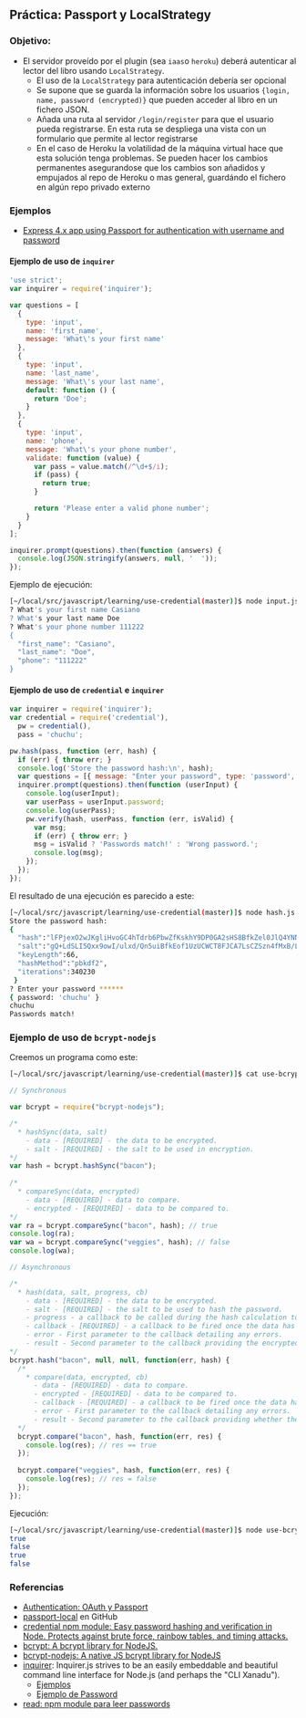 ## Práctica: Passport y LocalStrategy

<!--sec data-title="Descripción" data-id="sectiondescripcion" data-show=true ces-->
### Objetivo:

* El servidor proveído por el plugin (sea `iaas`o `heroku`) deberá autenticar al lector
del libro  usando `LocalStrategy`. 
  - El uso de la `LocalStrategy` para autenticación debería ser opcional
  - Se supone que se guarda la información sobre los usuarios `{login, name, password (encrypted)}` que pueden acceder al libro en un fichero JSON.
  - Añada una ruta al servidor `/login/register` para que el usuario pueda registrarse. En esta ruta se despliega una vista con un formulario que permite al lector registrarse
  - En el caso de Heroku la volatilidad de la máquina virtual hace que esta solución tenga problemas. Se pueden hacer los cambios permanentes asegurandose que los cambios son añadidos y empujados al repo de Heroku o mas general, guardándo el fichero en algún repo privado externo 

<!-- endsec -->

<!--sec data-title="Ejemplos y Referencias" data-id="sectionejemplos" data-show=true ces-->

### Ejemplos

* [Express 4.x app using Passport for authentication with username and password](https://github.com/ULL-ESIT-SYTW-1617/express-4.x-local-example)

#### Ejemplo de uso de `inquirer`

```javascript
'use strict';
var inquirer = require('inquirer');

var questions = [
  {
    type: 'input',
    name: 'first_name',
    message: 'What\'s your first name'
  },
  {
    type: 'input',
    name: 'last_name',
    message: 'What\'s your last name',
    default: function () {
      return 'Doe';
    }
  },
  {
    type: 'input',
    name: 'phone',
    message: 'What\'s your phone number',
    validate: function (value) {
      var pass = value.match(/^\d+$/i);
      if (pass) {
        return true;
      }

      return 'Please enter a valid phone number';
    }
  }
];

inquirer.prompt(questions).then(function (answers) {
  console.log(JSON.stringify(answers, null, '  '));
});
```
Ejemplo de ejecución:
```bash
[~/local/src/javascript/learning/use-credential(master)]$ node input.js 
? What's your first name Casiano
? What's your last name Doe
? What's your phone number 111222
{
  "first_name": "Casiano",
  "last_name": "Doe",
  "phone": "111222"
}
```

#### Ejemplo de uso de `credential` e `inquirer`

```javascript
var inquirer = require('inquirer');
var credential = require('credential'),
  pw = credential(),
  pass = 'chuchu';

pw.hash(pass, function (err, hash) {
  if (err) { throw err; }
  console.log('Store the password hash:\n', hash);
  var questions = [{ message: "Enter your password", type: 'password', name: 'password'}];
  inquirer.prompt(questions).then(function (userInput) {
    console.log(userInput);
    var userPass = userInput.password;
    console.log(userPass);
    pw.verify(hash, userPass, function (err, isValid) {
      var msg;
      if (err) { throw err; }
      msg = isValid ? 'Passwords match!' : 'Wrong password.';
      console.log(msg);
    });
  });
});
```
El resultado de una ejecución es parecido a este:

```bash
[~/local/src/javascript/learning/use-credential(master)]$ node hash.js 
Store the password hash:
{
  "hash":"lFPjexO2wJKgliHvoGC4hTdrb6PbwZfKskhY9DP0GA2sHS8BfkZel0JlQ4YNNKvykDox7Bwwpvdx6Pxic84L6Oby",
  "salt":"gQ+LdSLI5Qxx9owI/ulxd/Qn5uiBfkEof1UzUCWCT8FJCA7LsCZSzn4fMxB/Lb+grqRBwPA24tE5MtKyw49PnfPo",
  "keyLength":66,
  "hashMethod":"pbkdf2",
  "iterations":340230
 }
? Enter your password ******
{ password: 'chuchu' }
chuchu
Passwords match!
```

### Ejemplo de uso de `bcrypt-nodejs`

Creemos un programa como este:
```bash
[~/local/src/javascript/learning/use-credential(master)]$ cat use-bcrypt.js 
```

```javascript
// Synchronous

var bcrypt = require("bcrypt-nodejs");

/*
  * hashSync(data, salt)
    - data - [REQUIRED] - the data to be encrypted.
    - salt - [REQUIRED] - the salt to be used in encryption.
*/
var hash = bcrypt.hashSync("bacon");
 
/*
  * compareSync(data, encrypted)
    - data - [REQUIRED] - data to compare.
    - encrypted - [REQUIRED] - data to be compared to.
*/
var ra = bcrypt.compareSync("bacon", hash); // true
console.log(ra);
var wa = bcrypt.compareSync("veggies", hash); // false
console.log(wa);

// Asynchronous

/*
  * hash(data, salt, progress, cb)
    - data - [REQUIRED] - the data to be encrypted.
    - salt - [REQUIRED] - the salt to be used to hash the password.
    - progress - a callback to be called during the hash calculation to signify progress
    - callback - [REQUIRED] - a callback to be fired once the data has been encrypted.
    - error - First parameter to the callback detailing any errors.
    - result - Second parameter to the callback providing the encrypted form.
*/
bcrypt.hash("bacon", null, null, function(err, hash) {
  /*
    * compare(data, encrypted, cb)
      - data - [REQUIRED] - data to compare.
      - encrypted - [REQUIRED] - data to be compared to.
      - callback - [REQUIRED] - a callback to be fired once the data has been compared.
      - error - First parameter to the callback detailing any errors.
      - result - Second parameter to the callback providing whether the data and encrypted forms match [true | false].
  */
  bcrypt.compare("bacon", hash, function(err, res) {
    console.log(res); // res == true
  });
   
  bcrypt.compare("veggies", hash, function(err, res) {
    console.log(res); // res = false
  });
});
```
Ejecución:

```bash
[~/local/src/javascript/learning/use-credential(master)]$ node use-bcrypt.js 
true
false
true
false
```
<!-- endsec -->

<!--sec data-title="Referencias" data-id="sectionreferrencias" data-show=true ces-->
### Referencias

* [Authentication: OAuth y Passport](../apuntes/authentication/README.md)
* [passport-local](https://github.com/jaredhanson/passport-local) en GitHub
* [credential npm module: Easy password hashing and verification in Node. Protects against brute force, rainbow tables, and timing attacks.](https://www.npmjs.com/package/credential)
* [bcrypt: A bcrypt library for NodeJS.](https://www.npmjs.com/package/bcrypt)
* [bcrypt-nodejs: A native JS bcrypt library for NodeJS](https://www.npmjs.com/package/bcrypt-nodejs)
* [inquirer](https://www.npmjs.com/package/inquirer): Inquirer.js strives to be an easily embeddable and beautiful command line interface for Node.js (and perhaps the "CLI Xanadu").
  - [Ejemplos](https://github.com/SBoudrias/Inquirer.js/tree/master/examples)
  - [Ejemplo de Password](https://github.com/SBoudrias/Inquirer.js/blob/master/examples/password.js)
* [read: npm module para leer passwords](https://www.npmjs.com/package/read)
<!-- endsec -->
